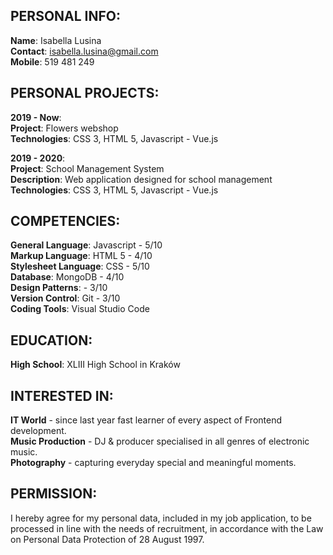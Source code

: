 ## PERSONAL INFO:

**Name**: Isabella Lusina  
**Contact**: isabella.lusina@gmail.com  
**Mobile**: 519 481 249   

## PERSONAL PROJECTS:
**2019 - Now**:  
**Project**: Flowers webshop     
**Technologies**: CSS 3, HTML 5, Javascript - Vue.js  

**2019 - 2020**:  
**Project**: School Management System  
**Description**: Web application designed for school management  
**Technologies**: CSS 3, HTML 5, Javascript - Vue.js  

## COMPETENCIES:
**General Language**: Javascript - 5/10  
**Markup Language**: HTML 5 - 4/10  
**Stylesheet Language**: CSS - 5/10  
**Database**: MongoDB - 4/10  
**Design Patterns**: - 3/10  
**Version Control**: Git - 3/10   
**Coding Tools**: Visual Studio Code 

## EDUCATION:
**High School**: XLIII  High School in Kraków  

## INTERESTED IN:
**IT World** - since last year fast learner of every aspect of Frontend development.  
**Music Production** - DJ & producer specialised in all genres of electronic music.  
**Photography**  - capturing everyday special and meaningful moments.

## PERMISSION:

I hereby agree for my personal data, included in my job application, to be processed in line with the needs of recruitment, in accordance with the Law on Personal Data Protection of 28 August 1997.
